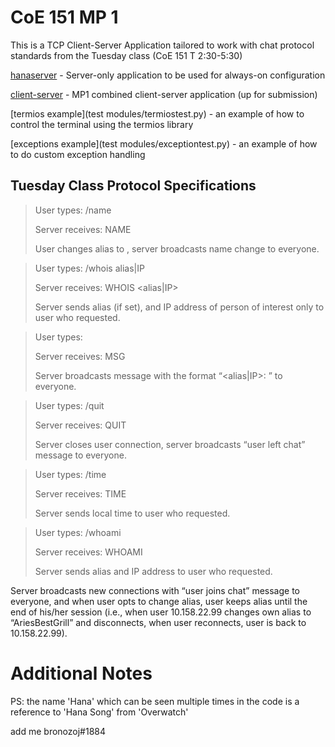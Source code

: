 # CoE 151 MP 1

This is a TCP Client-Server Application tailored to work with chat protocol standards from the Tuesday class (CoE 151 T 2:30-5:30)

[hanaserver](hanaserver.py) - Server-only application to be used for always-on configuration

[client-server](mp1-irc.py) - MP1 combined client-server application (up for submission)

[termios example](test modules/termiostest.py) - an example of how to control the terminal using the termios library

[exceptions example](test modules/exceptiontest.py) - an example of how to do custom exception handling

## Tuesday Class Protocol Specifications

>User types:          /name <alias>
>
>Server receives:  NAME <alias>
>
>User changes alias to <alias>, server broadcasts name change to everyone.


>User types:          /whois alias|IP
>
>Server receives:  WHOIS <alias|IP>
>
>Server sends alias (if set), and IP address of person of interest only to user who requested.


>User types:          <message>
>
>Server receives:  MSG <message> 
>
>Server broadcasts message with the format “<alias|IP>: <message>” to everyone.


>User types:          /quit
>
>Server receives:  QUIT
>
>Server closes user connection, server broadcasts “user left chat” message to everyone.


>User types:          /time
>
>Server receives:  TIME
>
>Server sends local time to user who requested.


>User types:          /whoami
>
>Server receives:  WHOAMI
>
>Server sends alias and IP address to user who requested.

Server broadcasts new connections with “user joins chat” message to everyone, and when user opts to change alias, user keeps alias until the end of his/her session (i.e., when user 10.158.22.99 changes own alias to “AriesBestGrill” and disconnects, when user reconnects, user is back to 10.158.22.99).

# Additional Notes

PS: the name 'Hana' which can be seen multiple times in the code is a reference to 'Hana Song' from 'Overwatch'

add me bronozoj#1884
